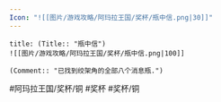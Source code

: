```yaml
---
Icon: "![[图片/游戏攻略/阿玛拉王国/奖杯/瓶中信.png|30]]"
---
```

```ad-common-bronze-trophy
title: (Title:: "瓶中信")
![[图片/游戏攻略/阿玛拉王国/奖杯/瓶中信.png|100]]

(Comment:: "已找到绞架角的全部八个消息瓶.")
```

#阿玛拉王国/奖杯/铜 #奖杯 #奖杯/铜
